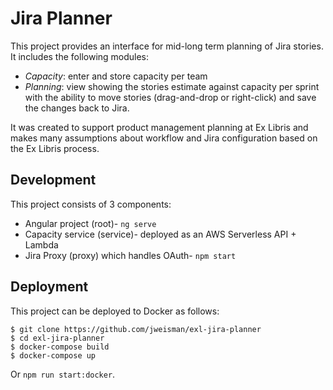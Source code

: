 # Jira Planner

This project provides an interface for mid-long term planning of Jira stories. It includes the following modules:
* _Capacity_: enter and store capacity per team
* _Planning_: view showing the stories estimate against capacity per sprint with the ability to move stories (drag-and-drop or right-click) and save the changes back to Jira.

It was created to support product management planning at Ex Libris and makes many assumptions about workflow and Jira configuration based on the Ex Libris process.

## Development
This project consists of 3 components:
* Angular project (root)- `ng serve`
* Capacity service (service)- deployed as an AWS Serverless API + Lambda
* Jira Proxy (proxy) which handles OAuth- `npm start`

## Deployment
This project can be deployed to Docker as follows:
```
$ git clone https://github.com/jweisman/exl-jira-planner
$ cd exl-jira-planner
$ docker-compose build
$ docker-compose up
``` 

Or `npm run start:docker`.